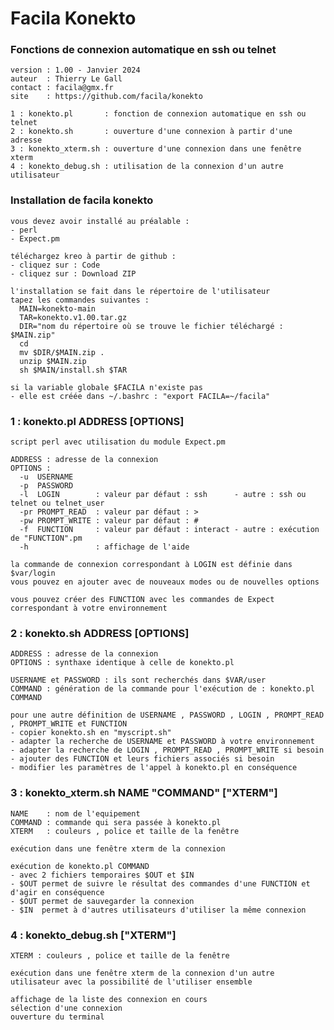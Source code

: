 # Facila Konekto
### Fonctions de connexion automatique en ssh ou telnet
    version : 1.00 - Janvier 2024
    auteur  : Thierry Le Gall
    contact : facila@gmx.fr
    site    : https://github.com/facila/konekto

    1 : konekto.pl       : fonction de connexion automatique en ssh ou telnet
    2 : konekto.sh       : ouverture d'une connexion à partir d'une adresse
    3 : konekto_xterm.sh : ouverture d'une connexion dans une fenêtre xterm
    4 : konekto_debug.sh : utilisation de la connexion d'un autre utilisateur

### Installation de facila konekto
    vous devez avoir installé au préalable :
    - perl 
    - Expect.pm

    téléchargez kreo à partir de github :
    - cliquez sur : Code
    - cliquez sur : Download ZIP

    l'installation se fait dans le répertoire de l'utilisateur
    tapez les commandes suivantes :
      MAIN=konekto-main
      TAR=konekto.v1.00.tar.gz
      DIR="nom du répertoire où se trouve le fichier téléchargé : $MAIN.zip"
      cd
      mv $DIR/$MAIN.zip .
      unzip $MAIN.zip
      sh $MAIN/install.sh $TAR

    si la variable globale $FACILA n'existe pas
    - elle est créée dans ~/.bashrc : "export FACILA=~/facila"
  
### 1 : konekto.pl ADDRESS [OPTIONS]
    script perl avec utilisation du module Expect.pm
    
    ADDRESS : adresse de la connexion
    OPTIONS :
      -u  USERNAME
      -p  PASSWORD
      -l  LOGIN        : valeur par défaut : ssh      - autre : ssh ou telnet ou telnet_user
      -pr PROMPT_READ  : valeur par défaut : >
      -pw PROMPT_WRITE : valeur par défaut : # 
      -f  FUNCTION     : valeur par défaut : interact - autre : exécution de "FUNCTION".pm
      -h               : affichage de l'aide
    
    la commande de connexion correspondant à LOGIN est définie dans $var/login
    vous pouvez en ajouter avec de nouveaux modes ou de nouvelles options 
    
    vous pouvez créer des FUNCTION avec les commandes de Expect correspondant à votre environnement

### 2 : konekto.sh ADDRESS [OPTIONS]
    ADDRESS : adresse de la connexion
    OPTIONS : synthaxe identique à celle de konekto.pl
    
    USERNAME et PASSWORD : ils sont recherchés dans $VAR/user
    COMMAND : génération de la commande pour l'exécution de : konekto.pl COMMAND

    pour une autre définition de USERNAME , PASSWORD , LOGIN , PROMPT_READ , PROMPT_WRITE et FUNCTION
    - copier konekto.sh en "myscript.sh"
    - adapter la recherche de USERNAME et PASSWORD à votre environnement
    - adapter la recherche de LOGIN , PROMPT_READ , PROMPT_WRITE si besoin
    - ajouter des FUNCTION et leurs fichiers associés si besoin
    - modifier les paramètres de l'appel à konekto.pl en conséquence

### 3 : konekto_xterm.sh NAME "COMMAND" ["XTERM"]
    NAME    : nom de l'equipement
    COMMAND : commande qui sera passée à konekto.pl
    XTERM   : couleurs , police et taille de la fenêtre

    exécution dans une fenêtre xterm de la connexion

    exécution de konekto.pl COMMAND
    - avec 2 fichiers temporaires $OUT et $IN
    - $OUT permet de suivre le résultat des commandes d'une FUNCTION et d'agir en conséquence
    - $OUT permet de sauvegarder la connexion
    - $IN  permet à d'autres utilisateurs d'utiliser la même connexion

### 4 : konekto_debug.sh ["XTERM"]
    XTERM : couleurs , police et taille de la fenêtre

    exécution dans une fenêtre xterm de la connexion d'un autre utilisateur avec la possibilité de l'utiliser ensemble

    affichage de la liste des connexion en cours 
    sélection d'une connexion
    ouverture du terminal
